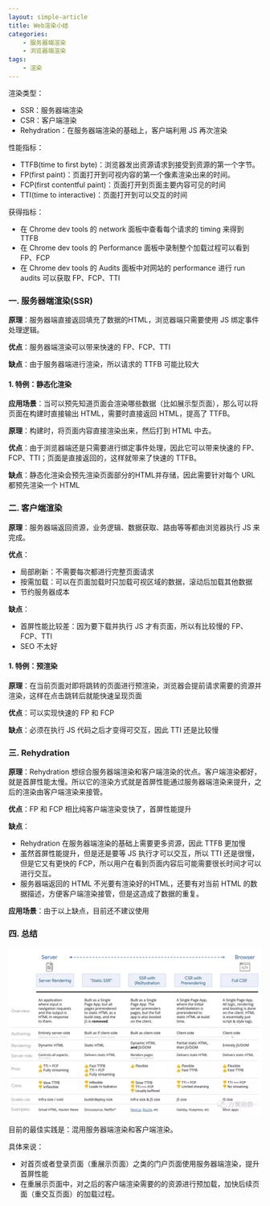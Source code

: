 ```yaml
---
layout: simple-article
title: Web渲染小结
categories:
    - 服务器端渲染
    - 浏览器端渲染
tags:
    - 渲染
---
```

渲染类型：
- SSR：服务器端渲染
- CSR：客户端渲染
- Rehydration：在服务器端渲染的基础上，客户端利用 JS 再次渲染

性能指标：
- TTFB(time to first byte)：浏览器发出资源请求到接受到资源的第一个字节。
- FP(first paint)：页面打开到可视内容的第一个像素渲染出来的时间。
- FCP(first contentful paint)：页面打开到页面主要内容可见的时间
- TTI(time to interactive)：页面打开到可以交互的时间

获得指标：
- 在 Chrome dev tools 的 network 面板中查看每个请求的 timing 来得到 TTFB
- 在 Chrome dev tools 的 Performance 面板中录制整个加载过程可以看到 FP、FCP
- 在 Chrome dev tools 的 Audits 面板中对网站的 performance 进行 run audits 可以获取 FP、FCP、TTI

<!-- more -->

### 一. 服务器端渲染(SSR)

**原理**：服务器端直接返回填充了数据的HTML，浏览器端只需要使用 JS 绑定事件处理逻辑。

**优点**：服务器端渲染可以带来快速的 FP、FCP、TTI

**缺点**：由于服务器端进行渲染，所以请求的 TTFB 可能比较大

#### 1. 特例：静态化渲染

**应用场景**：当可以预先知道页面会渲染哪些数据（比如展示型页面），那么可以将页面在构建时直接输出 HTML，需要时直接返回 HTML，提高了 TTFB。

**原理**：构建时，将页面内容直接渲染出来，然后打到 HTML 中去。

**优点**：由于浏览器端还是只需要进行绑定事件处理，因此它可以带来快速的 FP、FCP、TTI；页面是直接返回的，这样就带来了快速的 TTFB。

**缺点**：静态化渲染会预先渲染页面部分的HTML并存储，因此需要针对每个 URL 都预先渲染一个 HTML

### 二. 客户端渲染

**原理**：服务器端返回资源，业务逻辑、数据获取、路由等等都由浏览器执行 JS 来完成。

**优点**：
  - 局部刷新：不需要每次都进行完整页面请求
  - 按需加载：可以在页面加载时只加载可视区域的数据，滚动后加载其他数据
  - 节约服务器成本

**缺点**：
  - 首屏性能比较差：因为要下载并执行 JS 才有页面，所以有比较慢的 FP、FCP、TTI
  - SEO 不太好

#### 1. 特例：预渲染

**原理**：在当前页面对即将跳转的页面进行预渲染，浏览器会提前请求需要的资源并渲染，这样在点击跳转后就能快速呈现页面

**优点**：可以实现快速的 FP 和 FCP

**缺点**：必须在执行 JS 代码之后才变得可交互，因此 TTI 还是比较慢


### 三. Rehydration

**原理**：Rehydration 想综合服务器端渲染和客户端渲染的优点。客户端渲染都好，就是首屏性能太慢。所以它的渲染方式就是首屏性能通过服务器端渲染来提升，之后的渲染由客户端渲染来接管。

**优点**：FP 和 FCP 相比纯客户端渲染变快了，首屏性能提升

**缺点**：
  - Rehydration 在服务器端渲染的基础上需要更多资源，因此 TTFB 更加慢
  - 虽然首屏性能提升，但是还是要等 JS 执行才可以交互，所以 TTI 还是很慢，但是它又有更快的 FCP，所以用户在看到页面内容后可能需要很长时间才可以进行交互。
  - 服务器端返回的 HTML 不光要有渲染好的HTML，还要有对当前 HTML 的数据描述，方便客户端渲染接管，但是这造成了数据的重复。

**应用场景**：由于以上缺点，目前还不建议使用

### 四. 总结
![](/images/web-render.webp)

目前的最佳实践是：混用服务器端渲染和客户端渲染。

具体来说：
- 对首页或者登录页面（重展示页面）之类的门户页面使用服务器端渲染，提升首屏性能
- 在重展示页面中，对之后的客户端渲染需要的的资源进行预加载，加快后续页面（重交互页面）的加载过程。
